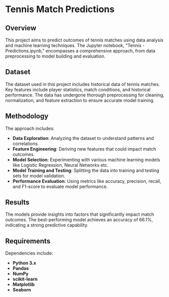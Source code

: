 # Tennis Match Predictions

## Overview
This project aims to predict outcomes of tennis matches using data analysis and machine learning techniques. The Jupyter notebook, "Tennis - Predictions.ipynb," encompasses a comprehensive approach, from data preprocessing to model building and evaluation.

## Dataset
The dataset used in this project includes historical data of tennis matches. Key features include player statistics, match conditions, and historical performance. The data has undergone thorough preprocessing for cleaning, normalization, and feature extraction to ensure accurate model training.

## Methodology
The approach includes:
- **Data Exploration**: Analyzing the dataset to understand patterns and correlations.
- **Feature Engineering**: Deriving new features that could impact match outcomes.
- **Model Selection**: Experimenting with various machine learning models like Logistic Regression, Neural Networks etc.
- **Model Training and Testing**: Splitting the data into training and testing sets for model validation.
- **Performance Evaluation**: Using metrics like accuracy, precision, recall, and F1-score to evaluate model performance.

## Results
The models provide insights into factors that significantly impact match outcomes. The best-performing model achieves an accuracy of 66.1%, indicating a strong predictive capability.

## Requirements
Dependencies include:
- **Python 3.x**
- **Pandas**
- **NumPy**
- **scikit-learn**
- **Matplotlib**
- **Seaborn**
